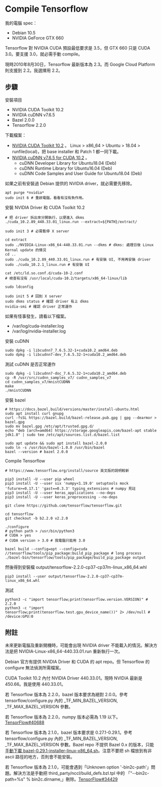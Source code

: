 # Compile Tensorflow

我的電腦 spec：

- Debian 10.5
- NVIDIA GeForce GTX 660

Tensorflow 對 NVIDIA CUDA 預設最低要求是 3.5，但 GTX 660 只是 CUDA 3.0。要支援 3.0，就必需手動 compile。

現時2010年8月30日，Tensorflow 最新版本為 2.3。而 Google Cloud Platform 則支援到 2.2。我選擇用 2.2。

## 步驟

安裝項目
- NVIDIA CUDA Toolkit 10.2
- NVIDIA cuDNN v7.6.5
- Bazel 2.0.0
- Tensorflow 2.2.0

下載檔案：

- [NVIDIA CUDA Toolkit 10.2](https://developer.nvidia.com/cuda-toolkit-archive]) 。 Linux > x86_64 > Ubuntu > 18.04 > runfile(local)，把 base installer 和 Patch 1 都一同下載。
- [NVIDIA cuDNN v7.6.5 for CUDA 10.2](https://developer.nvidia.com/rdp/cudnn-archive) 。
  - cuDNN Developer Library for Ubuntu18.04 (Deb)
  - cuDNN Runtime Library for Ubuntu16.04 (Deb)
  - cuDNN Code Samples and User Guide for Ubuntu18.04 (Deb)

如果之前有安裝過 Debian 提供的 NVIDIA driver，就必需要先移除。

    apt purge *nvidia*
    sudo init 6 # 重啟電腦，看看有沒有負作用。

安裝 NVIDIA Driver 和 CUDA Toolkit 10.2

    # 把 driver 拆出來分開執行，以便進入 dkms
    ./cuda_10.2.89_440.33.01_linux.run --extract=${PATH}/extract/

    sudo init 3 # 必需暫停 X server
    
    cd extract
    sudo ./NVIDIA-Linux-x86_64-440.33.01.run --dkms # dkms: 處理日後 Linux Kernal update 的情況
    cd ..
    sudo ./cuda_10.2.89_440.33.01_linux.run # 有安裝 UI, 不用再安裝 driver
    sudo ./cuda_10.2.1_linux.run # 有安裝 UI
    
    cat /etc/ld.so.conf.d/cuda-10-2.conf
    # 檢查有沒有 /usr/local/cuda-10.2/targets/x86_64-linux/lib
    
    sudo ldconfig
    
    sudo init 5 # 回到 X server
    sudo dkms status # 確認 driver 有上 dkms
    nvidia-smi # 確認 driver 正常運作

如果有怪事發生，請看以下檔案。

- /var/log/cuda-installer.log
- /var/log/nvidia-installer.log

安裝 cuDNN

    sudo dpkg -i libcudnn7_7.6.5.32-1+cuda10.2_amd64.deb
    sudo dpkg -i libcudnn7-dev_7.6.5.32-1+cuda10.2_amd64.deb

測試 cuDNN 是否正常運作

    sudo dpkg -i libcudnn7-doc_7.6.5.32-1+cuda10.2_amd64.deb
    cp -R /usr/src/cudnn_samples_v7/ cudnn_samples_v7
    cd cudnn_samples_v7/mnistCUDNN
    make
    ./mnistCUDNN

安裝 bazel

    # https://docs.bazel.build/versions/master/install-ubuntu.html
    sudo apt install curl gnupg
    curl -fsSL https://bazel.build/bazel-release.pub.gpg | gpg --dearmor > bazel.gpg
    sudo mv bazel.gpg /etc/apt/trusted.gpg.d/
    echo "deb [arch=amd64] https://storage.googleapis.com/bazel-apt stable jdk1.8" | sudo tee /etc/apt/sources.list.d/bazel.list

    sudo apt update && sudo apt install bazel-2.0.0
    sudo ln -s /usr/bin/bazel-1.0.0 /usr/bin/bazel
    bazel --version # bazel 2.0.0

Compile Tensorflow

    # https://www.tensorflow.org/install/source 英文版的說明較新
    
    pip3 install -U --user pip wheel
    pip3 install -U --user six 'numpy<1.19.0' setuptools mock 'future>=0.17.1' 'gast==0.3.3' typing_extensions # numpy 見註
    pip3 install -U --user keras_applications --no-deps
    pip3 install -U --user keras_preprocessing --no-deps
    
    git clone https://github.com/tensorflow/tensorflow.git
    
    cd tensorflow
    git checkout -b b2.2.0 v2.2.0
    
    ./configure
    # python path > /usr/bin/python3
    # CUDA > yes
    # CUDA version > 3.0 # 我電腦只能用 3.0
    
    bazel build --config=opt --config=cuda //tensorflow/tools/pip_package:build_pip_package # long process
    ./bazel-bin/tensorflow/tools/pip_package/build_pip_package output

然後得到安裝檔 output/tensorflow-2.2.0-cp37-cp37m-linux_x86_64.whl

    pip3 install --user output/tensorflow-2.2.0-cp37-cp37m-linux_x86_64.whl

測試

    python3 -c "import tensorflow;print(tensorflow.version.VERSION)" # 2.2.0
    python3 -c "import tensorflow;print(tensorflow.test.gpu_device_name())" 2> /dev/null # /device:GPU:0

## 附註

未來更新電腦及重新開機時，可能會出現 NVIDIA driver 不能載入的情況。解決方法是把 NVIDIA-Linux-x86_64-440.33.01.run 重新執行一次。

Debian 官方有提供 NVIDIA Driver 和 CUDA 的 apt repo。但 Tensorflow 的 configure 無法偵測所需檔案。

CUDA Toolkit 10.2 內付 NVIDIA Driver 440.33.01。現時 NVIDIA 最新是 450.66。我是使用 440.33.01。

若 Tensorflow 版本為 2.2.0，bazel 版本要求為絕對 2.0.0。參考 tensorflow/configure.py 內的 _TF_MIN_BAZEL_VERSION, _TF_MAX_BAZEL_VERSION 參數。

若 Tensorflow 版本為 2.2.0，numpy 版本必需為 1.19 以下。[TensorFlow#40688](https://github.com/tensorflow/tensorflow/issues/40688)

若 Tensorflow 版本為 2.1.0，bazel 版本要求是 0.27.1-0.29.1。參考 tensorflow/configure.py 內的 _TF_MIN_BAZEL_VERSION, _TF_MAX_BAZEL_VERSION 參數。Bazel repo 不提供 Bazel 0.x 的版本，只能[手動下載 bazel-0.29.1-installer-linux-x86_64.sh](https://github.com/bazelbuild/bazel/releases/tag/0.29.1)。注意不要把 sh 檔放到有非 ascii 路徑的地方，否則會不能安裝。 　

若 Tensorflow 版本為 2.1.0，可能會遇到「Unknown option '-bin2c-path'」問題。解決方法是手動把 third_party/nccl/build_defs.bzl.tpl 中的 「"--bin2c-path=%s" % bin2c.dirname,」刪除。[TensorFlow#34429](https://github.com/tensorflow/tensorflow/issues/34429)
